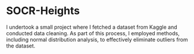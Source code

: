 # SOCR-Heights
I undertook a small project where I fetched a dataset from Kaggle and conducted data cleaning. As part of this process, I employed methods, including normal distribution analysis, to effectively eliminate outliers from the dataset.
